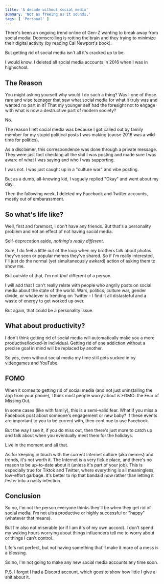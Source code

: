 ```yaml
---
title: 'A decade without social media'
summary: 'Not as freeing as it sounds.'
tags: [ 'Personal' ]
---
```


There's been an ongoing trend online of Gen-Z wanting to break away from social media.
Doomscrolling is rotting the brain and they trying to minimize their digital activity (by reading Cal Newport's book).

But getting rid of social media isn't all it's cracked up to be.

I would know. I deleted all social media accounts in 2016 when I was in highschool.

## The Reason

You might asking yourself why would I do such a thing?
Was I one of those rare and wise teenager that saw what social media for what it truly was and wanted no part in it?
That my younger self had the foresight not to engage with what is now a destructive part of modern society? 

No.

The reason I left social media was because I got called out by family member for my stupid political posts I was making (cause 2016 was a wild time for politics).

As a disclaimer, this correspondence was done through a private message.
They were just fact checking all the shit I was posting and made sure I was aware of what I was saying and who I was supporting.

I was not.
I was just caught up in a "culture war" and vibe posting.

But as a dumb, all-knowing kid, I vaguely replied "Okay" and went about my day.

Then the following week, I deleted my Facebook and Twitter accounts, mostly out of embarassment.

## So what's life like?

Well, first and foremost, I don't have any friends.
But that's a personality problem and not an effect of not having social media.

Self-deprecation aside, *nothing's really different*.

Sure, I do feel a little out of the loop when my brothers talk about photos they've seen or popular memes they've shared.
So if I'm really interested, I'll just do the normal (yet simultaneously awkard) action of asking them to show me. 

But outside of that, I'm not *that* different of a person.

I will add that I can't really relate with people who angrily posts on social media about the state of the world.
Wars, politics, culture war, gender divide, or whatever is trending on Twitter - I find it all distasteful and a waste of energy to get worked up over.

But again, that could be a personality issue.

## What about productivity?

I don't think getting rid of social media will automatically make you a more productive/locked-in individual.
Getting rid of one addiction without a precise goal in mind will be replaced by another.

So yes, even without social media my time still gets sucked in by videogames and YouTube.  

## FOMO

When it comes to getting rid of social media (and not just uninstalling the app from your phone), I think most people worry about is FOMO: the Fear of Missing Out.

In some cases (like with family), this is a semi-valid fear.
What if you miss a Facebook post about someone's engagement or new baby?
If these events are important to you to be current with, then continue to use Facebook.

But the way I see it, if you do miss out, then there's just more to catch up and talk about when you eventually meet them for the holidays.

Live in the moment and all that.

As for keeping in touch with the current Internet culture (aka memes) and trends, it's not worth it.
The Internet is a very fickle place, and there's no reason to be up-to-date about it (unless it's part of your job).
This is especially true for Tiktok and Twitter, where everything is all meaningless, low-effort garbage.
It's better to rip that bandaid now rather than letting it fester into a nasty infection.

## Conclusion

So no, I'm not the person everyone thinks they'll be when they get rid of social media.
I'm not ultra productive or highly successful or "happy" (whatever that means).

But I'm also not miserable (or if I am it's of my own accord).
I don't spend my waking hours worrying about things influencers tell me to worry about or things I can't control.

Life's not perfect, but not having something that'll make it more of a mess is a blessing.

So no, I'm not going to make any new social media accounts any time soon.

P.S. I forgot I had a Discord account, which goes to show how little I give a shit about it.
